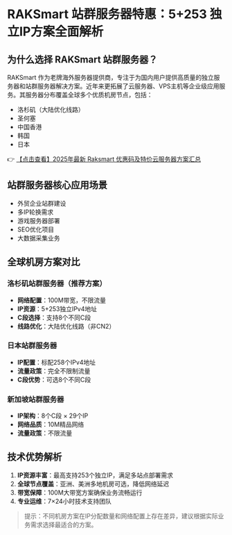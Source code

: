 # RAKSmart 站群服务器特惠：5+253 独立IP方案全面解析

## 为什么选择 RAKSmart 站群服务器？

RAKSmart 作为老牌海外服务器提供商，专注于为国内用户提供高质量的独立服务器和站群服务器解决方案。近年来更拓展了云服务器、VPS主机等企业级应用服务。其服务器分布覆盖全球多个优质机房节点，包括：

- 洛杉矶（大陆优化线路）
- 圣何塞
- 中国香港
- 韩国
- 日本

👉 [【点击查看】2025年最新 Raksmart 优惠码及特价云服务器方案汇总](https://bit.ly/raksmart)

## 站群服务器核心应用场景

* 外贸企业站群建设
* 多IP轮换需求
* 游戏服务器部署
* SEO优化项目
* 大数据采集业务

## 全球机房方案对比

### 洛杉矶站群服务器（推荐方案）
- **网络配置**：100M带宽，不限流量
- **IP资源**：5+253独立IPv4地址
- **C段选择**：支持8个不同C段
- **线路优化**：大陆优化线路（非CN2）

### 日本站群服务器
- **IP配置**：标配258个IPv4地址
- **流量政策**：完全不限制流量
- **C段优势**：可选8个不同C段

### 新加坡站群服务器
- **IP架构**：8个C段 × 29个IP
- **网络品质**：10M精品网络
- **流量政策**：不限流量

## 技术优势解析

1. **IP资源丰富**：最高支持253个独立IP，满足多站点部署需求
2. **全球节点覆盖**：亚洲、美洲多地机房可选，降低网络延迟
3. **带宽保障**：100M大带宽方案确保业务流畅运行
4. **专业运维**：7×24小时技术支持团队

> 提示：不同机房方案在IP分配数量和网络配置上存在差异，建议根据实际业务需求选择最适合的方案。